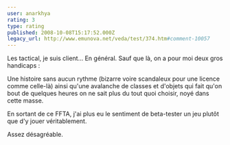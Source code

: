 ```yaml
---
user: anarkhya
rating: 3
type: rating
published: 2008-10-08T15:17:52.000Z
legacy_url: http://www.emunova.net/veda/test/374.htm#comment-10057
---
```

Les tactical, je suis client... En général.
Sauf que là, on a pour moi deux gros handicaps :

Une histoire sans aucun rythme (bizarre voire scandaleux pour une licence comme celle-là) ainsi qu'une avalanche de classes et d'objets qui fait qu'on bout de quelques heures on ne sait plus du tout quoi choisir, noyé dans cette masse.

En sortant de ce FFTA, j'ai plus eu le sentiment de beta-tester un jeu plutôt que d'y jouer véritablement.

Assez désagréable.